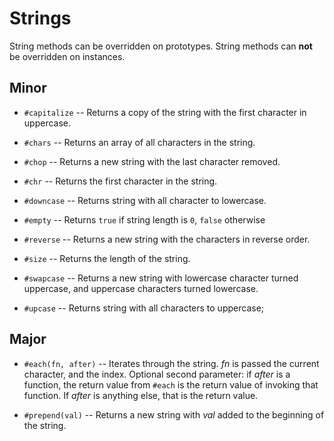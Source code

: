 # Strings

String methods can be overridden on prototypes.
String methods can **not** be overridden on instances.

## Minor

- `#capitalize`
-- Returns a copy of the string with the first character in uppercase.

- `#chars`
-- Returns an array of all characters in the string.

- `#chop`
-- Returns a new string with the last character removed.

- `#chr`
-- Returns the first character in the string.

- `#downcase`
-- Returns string with all character to lowercase.

- `#empty`
-- Returns `true` if string length is `0`, `false` otherwise

- `#reverse`
-- Returns a new string with the characters in reverse order.

- `#size`
-- Returns the length of the string.

- `#swapcase`
-- Returns a new string with lowercase character turned uppercase, and uppercase characters turned lowercase.

- `#upcase`
-- Returns string with all characters to uppercase;

## Major

- `#each(fn, after)`
-- Iterates through the string. *fn* is passed the current character, and the index. Optional second parameter: if *after* is a function, the return value from `#each` is the return value of invoking that function. If *after* is anything else, that is the return value.

- `#prepend(val)`
-- Returns a new string with *val* added to the beginning of the string.
